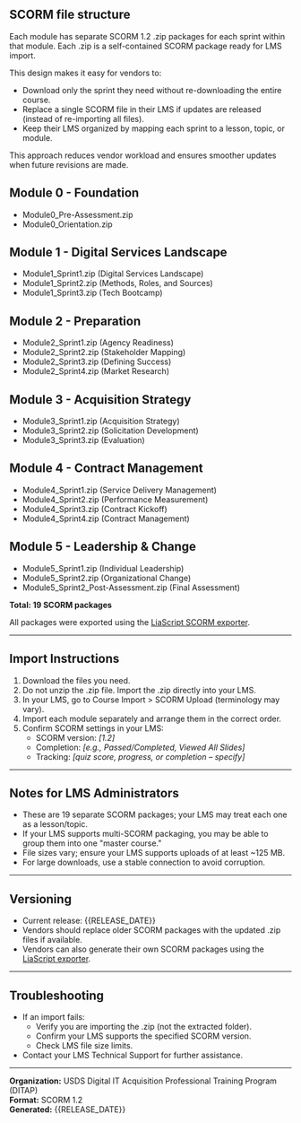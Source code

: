## SCORM file structure

Each module has separate SCORM 1.2 .zip packages for each sprint within that module. Each .zip is a self-contained SCORM package ready for LMS import.

This design makes it easy for vendors to:

* Download only the sprint they need without re-downloading the entire course.
* Replace a single SCORM file in their LMS if updates are released (instead of re-importing all files).
* Keep their LMS organized by mapping each sprint to a lesson, topic, or module.

This approach reduces vendor workload and ensures smoother updates when future revisions are made.

## Module 0 - Foundation
- Module0_Pre-Assessment.zip
- Module0_Orientation.zip

## Module 1 - Digital Services Landscape  
- Module1_Sprint1.zip (Digital Services Landscape)
- Module1_Sprint2.zip (Methods, Roles, and Sources)
- Module1_Sprint3.zip (Tech Bootcamp)

## Module 2 - Preparation
- Module2_Sprint1.zip (Agency Readiness)
- Module2_Sprint2.zip (Stakeholder Mapping)
- Module2_Sprint3.zip (Defining Success)
- Module2_Sprint4.zip (Market Research)

## Module 3 - Acquisition Strategy
- Module3_Sprint1.zip (Acquisition Strategy)
- Module3_Sprint2.zip (Solicitation Development)
- Module3_Sprint3.zip (Evaluation)

## Module 4 - Contract Management
- Module4_Sprint1.zip (Service Delivery Management)
- Module4_Sprint2.zip (Performance Measurement)
- Module4_Sprint3.zip (Contract Kickoff)
- Module4_Sprint4.zip (Contract Management)

## Module 5 - Leadership & Change
- Module5_Sprint1.zip (Individual Leadership)
- Module5_Sprint2.zip (Organizational Change)
- Module5_Sprint2_Post-Assessment.zip (Final Assessment)

**Total: 19 SCORM packages**

All packages were exported using the [LiaScript SCORM exporter](https://liascript.github.io/exporter/).

---

## Import Instructions

1. Download the files you need.
2. Do not unzip the .zip file. Import the .zip directly into your LMS.
3. In your LMS, go to Course Import > SCORM Upload (terminology may vary).
4. Import each module separately and arrange them in the correct order.
5. Confirm SCORM settings in your LMS:
   * SCORM version: *[1.2]*
   * Completion: *[e.g., Passed/Completed, Viewed All Slides]*
   * Tracking: *[quiz score, progress, or completion – specify]*

---

## Notes for LMS Administrators

* These are 19 separate SCORM packages; your LMS may treat each one as a lesson/topic.
* If your LMS supports multi-SCORM packaging, you may be able to group them into one "master course."
* File sizes vary; ensure your LMS supports uploads of at least ~125 MB.
* For large downloads, use a stable connection to avoid corruption.

---

## Versioning

* Current release: {{RELEASE_DATE}}
* Vendors should replace older SCORM packages with the updated .zip files if available.
* Vendors can also generate their own SCORM packages using the [LiaScript exporter](https://liascript.github.io/exporter/).

---

## Troubleshooting

* If an import fails:
  * Verify you are importing the .zip (not the extracted folder).
  * Confirm your LMS supports the specified SCORM version.
  * Check LMS file size limits.
* Contact your LMS Technical Support for further assistance.

---

**Organization:** USDS Digital IT Acquisition Professional Training Program (DITAP)  
**Format:** SCORM 1.2  
**Generated:** {{RELEASE_DATE}}